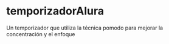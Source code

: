 # temporizadorAlura
Un temporizador que utiliza la técnica pomodo para mejorar la concentración y el enfoque 
